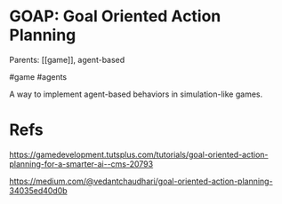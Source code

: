 # GOAP: Goal Oriented Action Planning 

Parents: [[game]], agent-based

#game #agents


A way to implement agent-based behaviors in simulation-like games.

# Refs

https://gamedevelopment.tutsplus.com/tutorials/goal-oriented-action-planning-for-a-smarter-ai--cms-20793

https://medium.com/@vedantchaudhari/goal-oriented-action-planning-34035ed40d0b